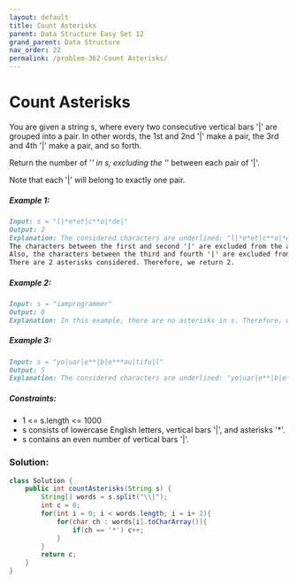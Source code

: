 ```yaml
---
layout: default
title: Count Asterisks
parent: Data Structure Easy Set 12
grand_parent: Data Structure
nav_order: 22
permalink: /problem-362-Count Asterisks/
---
```

# Count Asterisks
You are given a string s, where every two consecutive vertical bars '|' are grouped into a pair. In other words, the 1st and 2nd '|' make a pair, the 3rd and 4th '|' make a pair, and so forth.

Return the number of '*' in s, excluding the '*' between each pair of '|'.

Note that each '|' will belong to exactly one pair.

##### Example 1:
```markdown
Input: s = "l|*e*et|c**o|*de|"
Output: 2
Explanation: The considered characters are underlined: "l|*e*et|c**o|*de|".
The characters between the first and second '|' are excluded from the answer.
Also, the characters between the third and fourth '|' are excluded from the answer.
There are 2 asterisks considered. Therefore, we return 2.
```
##### Example 2:
```markdown
Input: s = "iamprogrammer"
Output: 0
Explanation: In this example, there are no asterisks in s. Therefore, we return 0.
```
##### Example 3:
```markdown
Input: s = "yo|uar|e**|b|e***au|tifu|l"
Output: 5
Explanation: The considered characters are underlined: "yo|uar|e**|b|e***au|tifu|l". There are 5 asterisks considered. Therefore, we return 5.
```
##### Constraints:
* 1 <= s.length <= 1000
* s consists of lowercase English letters, vertical bars '|', and asterisks '*'.
* s contains an even number of vertical bars '|'.

### Solution:
```java
class Solution {
    public int countAsterisks(String s) {
        String[] words = s.split("\\|");
        int c = 0;
        for(int i = 0; i < words.length; i = i+ 2){
            for(char ch : words[i].toCharArray()){
                if(ch == '*') c++;
            }
        }
        return c;
    }
}
```